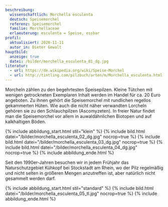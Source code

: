 ```yaml
---
beschreibung:
  wissenschaftlich: Morchella esculenta
  deutsch: Speisemorchel
  referenz: Speisemorchel
  familie: Morchellaceae
  erlaeuterung: esculenta = Speise, essbar
profil:
  aktualisiert: 2020-11-11
  autor_in: Dieter Gewalt
hauptbild:
  anzeige: true
  datei: /bilder/morchella_esculenta_01_dg.jpg
literatur:
  - url: https://de.wikipedia.org/wiki/Speise-Morchel
  - url: http://tintling.com/pilzbuch/arten/m/Morchella_esculenta.html
---
```

Morcheln zählen zu den begehrtesten Speisepilzen. Kleine Tütchen mit wenigen getrockneten Exemplaren Inhalt werden im Handel für ca. 20 Euro angeboten. Zu ihnen gehört die Speisemorchel mit rundlichen regellos gekammerten Hüten. Wie auch die nicht näher verwandten Lorcheln gehören sie zu den Schlauchpilzen (Ascomyzeten). In freier Natur findet man die Speisemorchel vor allem in auwaldähnlichen Biotopen und auf kalkhaltigen Böden.

{% include abbildung_start.html stil="klein" %}
{% include bild.html datei="/bilder/morchella_esculenta_02_dg.jpg" nocrop=true %}
{% include bild.html datei="/bilder/morchella_esculenta_03_dg.jpg" nocrop=true %}
{% include bild.html datei="/bilder/morchella_esculenta_04_dg.jpg" nocrop=true %}
{% include abbildung_ende.html %}

Seit den 1990er-Jahren besuchen wir in jedem Frühjahr das Naturschutzgebiet Kühkopf bei Stockstadt am Rhein, wo der Pilz regelmäßig und nicht selten in größeren Mengen anzutreffen ist, aber natürlich nicht gesammelt werden darf.

{% include abbildung_start.html stil="standard" %}
{% include bild.html datei="/bilder/morchella_esculenta_05_tl.jpg" nocrop=true %}
{% include abbildung_ende.html %}